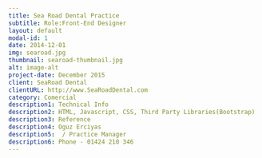 ```yaml
---
title: Sea Road Dental Practice
subtitle: Role:Front-End Designer
layout: default
modal-id: 1
date: 2014-12-01
img: searoad.jpg
thumbnail: searoad-thumbnail.jpg
alt: image-alt
project-date: December 2015
client: SeaRoad Dental
clientURL: http://www.SeaRoadDental.com
category: Comercial
description1: Technical Info
description2: HTML, Javascript, CSS, Third Party Libraries(Bootstrap)
description3: Reference
description4: Oguz Erciyas
description5:  / Practice Manager 
description6: Phone - 01424 210 346
---
```

